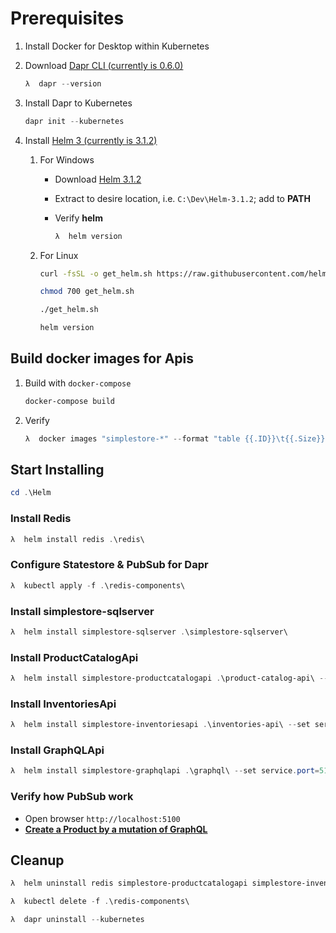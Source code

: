 # Prerequisites

1. Install Docker for Desktop within Kubernetes
2. Download [Dapr CLI (currently is 0.6.0)](https://github.com/dapr/cli/releases/download/v0.6.0/dapr_windows_amd64.zip)

    ```powershell
    λ  dapr --version
    ```

3. Install Dapr to Kubernetes

    ```powershell
    dapr init --kubernetes
    ```

4. Install [Helm 3 (currently is 3.1.2)](https://get.helm.sh/helm-v3.1.2-windows-amd64.zip)

    1. For Windows
        - Download [Helm 3.1.2](https://get.helm.sh/helm-v3.1.2-windows-amd64.zip)
        - Extract to desire location, i.e. `C:\Dev\Helm-3.1.2`; add to **PATH**
        - Verify **helm**

            ```powershell
            λ  helm version
            ```
    
    2. For Linux

        ```bash
        curl -fsSL -o get_helm.sh https://raw.githubusercontent.com/helm/helm/master/scripts/get-helm-3

        chmod 700 get_helm.sh

        ./get_helm.sh

        helm version
        ```


## Build docker images for Apis

1. Build with `docker-compose`

    ```powershell
    docker-compose build
    ```

2. Verify

    ```powershell
    λ  docker images "simplestore-*" --format "table {{.ID}}\t{{.Size}}\t{{.Repository}}\t{{.Tag}}"
    ```

## Start Installing

```powershell
cd .\Helm
```

### Install Redis

```powershell
λ  helm install redis .\redis\
```

### Configure Statestore & PubSub for Dapr

```powershell
λ  kubectl apply -f .\redis-components\
```

### Install simplestore-sqlserver

```powershell
λ  helm install simplestore-sqlserver .\simplestore-sqlserver\
```

### Install ProductCatalogApi

```powershell
λ  helm install simplestore-productcatalogapi .\product-catalog-api\ --set service.port=5101
```

### Install InventoriesApi

```powershell
λ  helm install simplestore-inventoriesapi .\inventories-api\ --set service.port=5102
```

### Install GraphQLApi

```powershell
λ  helm install simplestore-graphqlapi .\graphql\ --set service.port=5100 --set services.productcatalog="http://simplestore-productcatalogapi:5101" --set services.inventories="http://simplestore-inventoriesapi:5102"
```

### Verify how PubSub work

- Open browser `http://localhost:5100`
- **[Create a Product by a mutation of GraphQL](../QueriesAndMutations.md#create-product-in-catalog)**

## Cleanup

```powershell
λ  helm uninstall redis simplestore-productcatalogapi simplestore-inventoriesapi simplestore-graphqlapi simplestore-sqlserver
```

```powershell
λ  kubectl delete -f .\redis-components\
```

```powershell
λ  dapr uninstall --kubernetes
```